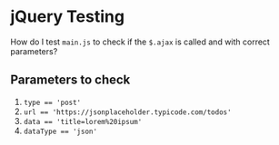 # jQuery Testing

How do I test `main.js` to check if the `$.ajax` is called and with correct parameters?

## Parameters to check

1. `type == 'post'`
2. `url == 'https://jsonplaceholder.typicode.com/todos'`
3. `data == 'title=lorem%20ipsum'`
4. `dataType == 'json'`
